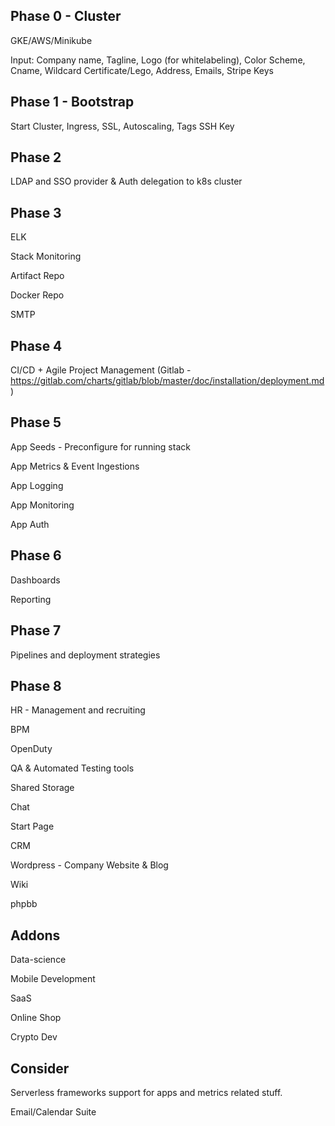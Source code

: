 Phase 0 - Cluster
-------
GKE/AWS/Minikube

Input: Company name, Tagline, Logo (for whitelabeling), Color Scheme, Cname, Wildcard Certificate/Lego, Address, Emails, Stripe Keys

Phase 1 - Bootstrap
-------
Start Cluster, Ingress, SSL, Autoscaling, Tags
SSH Key

Phase 2
-------
LDAP and SSO provider & Auth delegation to k8s cluster

Phase 3
-------
ELK

Stack Monitoring

Artifact Repo

Docker Repo

SMTP

Phase 4
-------
CI/CD + Agile Project Management (Gitlab - https://gitlab.com/charts/gitlab/blob/master/doc/installation/deployment.md)

Phase 5
-------
App Seeds - Preconfigure for running stack

App Metrics & Event Ingestions

App Logging

App Monitoring

App Auth

Phase 6
-------
Dashboards

Reporting

Phase 7
-------
Pipelines and deployment strategies

Phase 8
-------
HR - Management and recruiting

BPM

OpenDuty

QA & Automated Testing tools

Shared Storage

Chat

Start Page

CRM

Wordpress - Company Website & Blog

Wiki

phpbb

Addons
-------
Data-science

Mobile Development

SaaS

Online Shop

Crypto Dev

Consider
--------
Serverless frameworks support for apps and metrics related stuff.

Email/Calendar Suite
